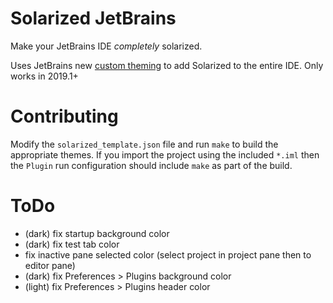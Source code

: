 # Solarized JetBrains

Make your JetBrains IDE _completely_ solarized. 

Uses JetBrains new [custom theming](https://blog.jetbrains.com/idea/2019/03/brighten-up-your-day-add-color-to-intellij-idea/) to
add Solarized to the entire IDE. Only works in 2019.1+

# Contributing

Modify the `solarized_template.json` file and run `make` to build the appropriate themes. 
If you import the project using the included `*.iml` then the `Plugin` run configuration 
should include `make` as part of the build. 

# ToDo

* (dark) fix startup background color
* (dark) fix test tab color
* fix inactive pane selected color (select project in project pane then to editor pane)
* (dark) fix Preferences > Plugins background color
* (light) fix Preferences > Plugins header color
